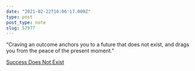 ```yaml
---
date: "2021-02-22T16:06:17.000Z"
type: post 
post_type: note
slug: 57977
---
```

   “Craving an outcome anchors you to a future that does not exist,
and drags you from the peace of the present moment.”

[Success Does Not Exist](https://www.theminimalists.com/exist/)
